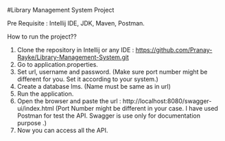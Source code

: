 #Library Management System Project

Pre Requisite : Intellij IDE, JDK, Maven, Postman.

How to run the project??

1) Clone the repository in Intellij or any IDE : https://github.com/Pranay-Rayke/Library-Management-System.git
2) Go to application.properties.
3) Set url, username and password. (Make sure port number might be different for you. Set it according to your system.)
4) Create a database lms. (Name must be same as in url)
5) Run the application.
6) Open the browser and paste the url : http://localhost:8080/swagger-ui/index.html (Port Number might be different in your case. I have used Postman for test the API. Swagger is use only for documentation purpose .)
7) Now you can access all the API.
